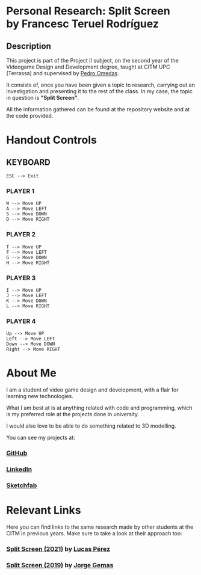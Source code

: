 # Personal Research: Split Screen <br> by Francesc Teruel Rodríguez

## Description

This project is part of the Project II subject, on the second year of the Videogame Design and Development degree, taught at CITM UPC (Terrassa) and supervised by [Pedro Omedas](https://github.com/pomedas).

It consists of, once you have been given a topic to research, carrying out an investigation and presenting it to the rest of the class. In my case, the topic in question is **"Split Screen"**.

All the information gathered can be found at the repository website and at the code provided.

# Handout Controls

## KEYBOARD ##

    ESC --> Exit
	
  ### PLAYER 1
  
    W --> Move UP
    A --> Move LEFT
    S --> Move DOWN
    D --> Move RIGHT
  
  ### PLAYER 2
  
    T --> Move UP
    F --> Move LEFT
    G --> Move DOWN
    H --> Move RIGHT
  
  ### PLAYER 3
  
    I --> Move UP
    J --> Move LEFT
    K --> Move DOWN
    L --> Move RIGHT
  
  ### PLAYER 4
  
    Up --> Move UP
    Left --> Move LEFT
    Down --> Move DOWN
    Right --> Move RIGHT

# About Me

I am a student of video game design and development, with a flair for learning new technologies.

What I am best at is at anything related with code and programming, which is my preferred role at the projects done in university.

I would also love to be able to do something related to 3D modelling.

You can see my projects at:

### [GitHub](https://github.com/francesctr4)
### [LinkedIn](https://www.linkedin.com/in/francesc-teruel-rodr%C3%ADguez-916bab231/)
### [Sketchfab](https://sketchfab.com/francesctr4)

# Relevant Links

Here you can find links to the same research made by other students at the CITM in previous years. Make sure to take a look at their approach too:

### [Split Screen (2021)](https://lucaspg14.github.io/Split-Screen/) by [Lucas Pérez](https://github.com/LucasPG14)

### [Split Screen (2019)](https://jorgegh2.github.io/Split-screen/) by [Jorge Gemas](https://github.com/jorgegh2)
